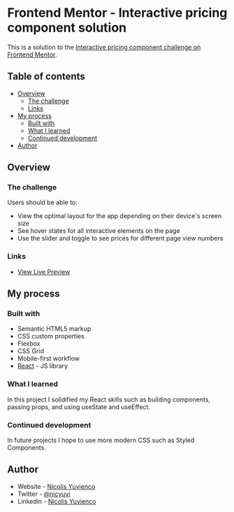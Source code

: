 # Frontend Mentor - Interactive pricing component solution

This is a solution to the [Interactive pricing component challenge on Frontend Mentor](https://www.frontendmentor.io/challenges/interactive-pricing-component-t0m8PIyY8).

## Table of contents

- [Overview](#overview)
  - [The challenge](#the-challenge)
  - [Links](#links)
- [My process](#my-process)
  - [Built with](#built-with)
  - [What I learned](#what-i-learned)
  - [Continued development](#continued-development)
- [Author](#author)

## Overview

### The challenge

Users should be able to:

- View the optimal layout for the app depending on their device's screen size
- See hover states for all interactive elements on the page
- Use the slider and toggle to see prices for different page view numbers

### Links

- [View Live Preview](https://interactive-pricing-component-yuvi.netlify.app/)

## My process

### Built with

- Semantic HTML5 markup
- CSS custom properties
- Flexbox
- CSS Grid
- Mobile-first workflow
- [React](https://reactjs.org/) - JS library

### What I learned

In this project I solidified my React skills such as building components, passing props, and using useState and useEffect.

### Continued development

In future projects I hope to use more modern CSS such as Styled Components.

## Author

- Website - [Nicolis Yuvienco](https://www.nicolisyuvienco.com/)
- Twitter - [@nicyuvi](https://www.twitter.com/nicyuvi)
- Linkedin - [Nicolis Yuvienco](https://www.linkedin.com/in/nicyuvi/)
